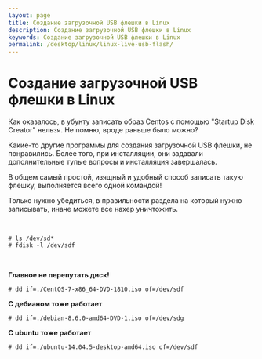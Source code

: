 ```yaml
---
layout: page
title: Создание загрузочной USB флешки в Linux
description: Создание загрузочной USB флешки в Linux
keywords: Создание загрузочной USB флешки в Linux
permalink: /desktop/linux/linux-live-usb-flash/
---
```


# Создание загрузочной USB флешки в Linux

Как оказалось, в убунту записать образ Centos с помощью "Startup Disk Creator" нельзя. Не помню, вроде раньше было можно?

Какие-то другие программы для создания загрузочной USB флешки, не понравились. Более того, при инсталляции, они задавали дополнительные тупые вопросы и инсталляция завершалась.

В общем самый простой, изящный и удобный способ записать такую флешку, выполняется всего одной командой!

Только нужно убедиться, в правильности раздела на который нужно записывать, иначе можете все нахер уничтожить.

<br/>

    # ls /dev/sd*
    # fdisk -l /dev/sdf

<br/>

**Главное не перепутать диск!**

    # dd if=./CentOS-7-x86_64-DVD-1810.iso of=/dev/sdf

**С дебианом тоже работает**

    # dd if=./debian-8.6.0-amd64-DVD-1.iso of=/dev/sdg

**С ubuntu тоже работает**

    # dd if=./ubuntu-14.04.5-desktop-amd64.iso of=/dev/sdf
